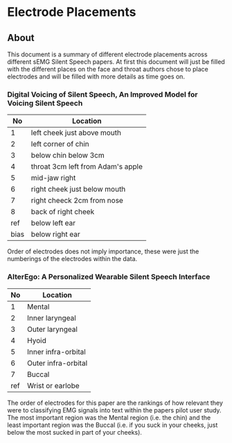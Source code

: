 # Electrode Placements

## About

This document is a summary of different electrode placements across
different sEMG Silent Speech papers. At first this document will just
be filled with the different places on the face and throat authors
chose to place electrodes and will be filled with more details as
time goes on.

### Digital Voicing of Silent Speech, An Improved Model for Voicing Silent Speech

| No   | Location                            |
| ---- | ----------------------------------- |
| 1    | left cheek just above mouth         |
| 2    | left corner of chin                 |
| 3    | below chin below 3cm                |
| 4    | throat 3cm left from Adam's apple   |
| 5    | mid-jaw right                       |
| 6    | right cheek just below mouth        |
| 7    | right cheeck 2cm from nose          |
| 8    | back of right cheek                 |
| ref  | below left ear                      |
| bias | below right ear                     |

Order of electrodes does not imply importance, these were just the numberings
of the electrodes within the data.

### AlterEgo: A Personalized Wearable Silent Speech Interface

| No   | Location            |
| ---- | ------------------- |
| 1    | Mental              |
| 2    | Inner laryngeal     |
| 3    | Outer laryngeal     |
| 4    | Hyoid               |
| 5    | Inner infra-orbital |
| 6    | Outer infra-orbital |
| 7    | Buccal              |
| ref  | Wrist or earlobe    |

The order of electrodes for this paper are the rankings of how relevant
they were to classifying EMG signals into text within the papers pilot
user study. The most important region was the Mental region (i.e. the chin)
and the least important region was the Buccal (i.e. if you suck in your cheeks,
just below the most sucked in part of your cheeks).